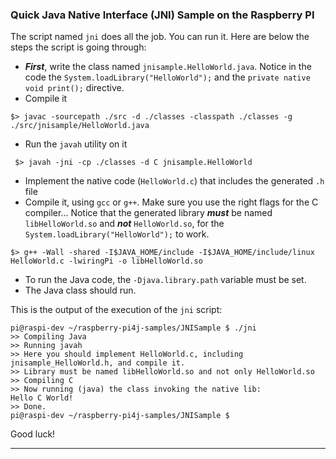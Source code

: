 ### Quick Java Native Interface (JNI) Sample on the Raspberry PI
The script named `jni` does all the job. You can run it. Here are below the steps the script is going through:

* **_First_**, write the class named `jnisample.HelloWorld.java`. Notice in the code the `System.loadLibrary("HelloWorld");` and the `private native void print();` directive.
* Compile it
```
$> javac -sourcepath ./src -d ./classes -classpath ./classes -g ./src/jnisample/HelloWorld.java
```
* Run the `javah` utility on it
```
 $> javah -jni -cp ./classes -d C jnisample.HelloWorld
```
* Implement the native code (`HelloWorld.c`) that includes the generated `.h` file
* Compile it, using `gcc` or `g++`. Make sure you use the right flags for the C compiler... Notice that the generated library _**must**_ be named `libHelloWorld.so` and _**not**_ `HelloWorld.so`, for the `System.loadLibrary("HelloWorld");` to work.
```
$> g++ -Wall -shared -I$JAVA_HOME/include -I$JAVA_HOME/include/linux HelloWorld.c -lwiringPi -o libHelloWorld.so
```
* To run the Java code, the `-Djava.library.path`  variable must be set.
* The Java class should run.

This is the output of the execution of the `jni` script:
```
pi@raspi-dev ~/raspberry-pi4j-samples/JNISample $ ./jni
>> Compiling Java
>> Running javah
>> Here you should implement HelloWorld.c, including jnisample_HelloWorld.h, and compile it.
>> Library must be named libHelloWorld.so and not only HelloWorld.so
>> Compiling C
>> Now running (java) the class invoking the native lib:
Hello C World!
>> Done.
pi@raspi-dev ~/raspberry-pi4j-samples/JNISample $
```

Good luck!

---
